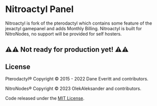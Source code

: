 # Nitroactyl Panel

Nitroactyl is fork of the pterodactyl which contains some feature of the jexactyl gamepanel and adds Monthly Billing. Nitroactyl is built for NitroNodes, no support will be provided for self hosters.

## ⚠️⚠️ Not ready for production yet! ⚠️⚠️

## License

Pterodactyl® Copyright © 2015 - 2022 Dane Everitt and contributors.

NitroNodes® Copyright © 2023 OlekAleksander and contributors.

Code released under the [MIT License](./LICENSE.md).
